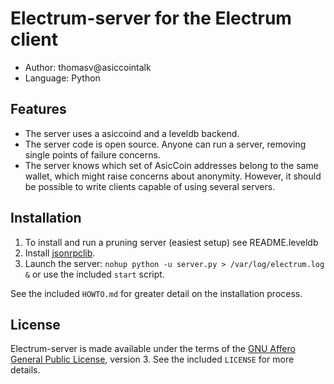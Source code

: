 Electrum-server for the Electrum client
=========================================

  * Author: thomasv@asiccointalk
  * Language: Python

Features
--------

  * The server uses a asiccoind and a leveldb backend.
  * The server code is open source. Anyone can run a server, removing single
    points of failure concerns.
  * The server knows which set of AsicCoin addresses belong to the same wallet,
    which might raise concerns about anonymity. However, it should be possible
    to write clients capable of using several servers.

Installation
------------

  1. To install and run a pruning server (easiest setup) see README.leveldb
  2. Install [jsonrpclib](https://github.com/joshmarshall/jsonrpclib).
  3. Launch the server: `nohup python -u server.py > /var/log/electrum.log &`
     or use the included `start` script.

See the included `HOWTO.md` for greater detail on the installation process.

License
-------

Electrum-server is made available under the terms of the [GNU Affero General
Public License](http://www.gnu.org/licenses/agpl.html), version 3. See the 
included `LICENSE` for more details.
